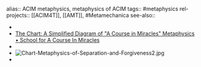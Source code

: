 alias:: ACIM metaphysics, metaphysics of ACIM
tags:: #metaphysics 
rel-projects:: [[ACIM4T]], [[AMT]], #Metamechanica 
see-also::

-
- [The Chart: A Simplified Diagram of "A Course in Miracles" Metaphysics • School for A Course In Miracles](https://schoolforacourseinmiracles.org/the-chart/)
-
- ![Chart-Metaphysics-of-Separation-and-Forgiveness2.jpg](../assets/Chart-Metaphysics-of-Separation-and-Forgiveness2_1749265317674_0.jpg)
-